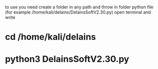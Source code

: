 to use you need create a folder in any path and throw in folder python file (for example /home/kali/delains/DelainsSoftV2.30.py)
open terminal and write
# cd /home/kali/delains
# python3 DelainsSoftV2.30.py
